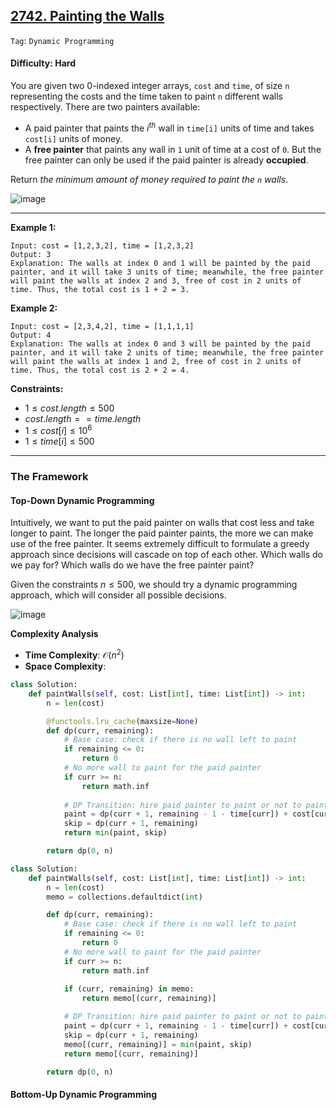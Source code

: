 ## [2742. Painting the Walls](https://leetcode.com/problems/painting-the-walls)

```Tag```: ```Dynamic Programming```

#### Difficulty: Hard

You are given two 0-indexed integer arrays, ```cost``` and ```time```, of size ```n``` representing the costs and the time taken to paint ```n``` different walls respectively. There are two painters available:

- A paid painter that paints the $i^{th}$ wall in ```time[i]``` units of time and takes ```cost[i]``` units of money.
- A __free painter__ that paints any wall in ```1``` unit of time at a cost of ```0```. But the free painter can only be used if the paid painter is already __occupied__.

Return _the minimum amount of money required to paint the ```n``` walls_.

![image](https://github.com/quananhle/Python/assets/35042430/3b02b67a-b7c4-4cce-9d3d-ef2ba1521244)

---

__Example 1:__
```
Input: cost = [1,2,3,2], time = [1,2,3,2]
Output: 3
Explanation: The walls at index 0 and 1 will be painted by the paid painter, and it will take 3 units of time; meanwhile, the free painter will paint the walls at index 2 and 3, free of cost in 2 units of time. Thus, the total cost is 1 + 2 = 3.
```

__Example 2:__
```
Input: cost = [2,3,4,2], time = [1,1,1,1]
Output: 4
Explanation: The walls at index 0 and 3 will be painted by the paid painter, and it will take 2 units of time; meanwhile, the free painter will paint the walls at index 1 and 2, free of cost in 2 units of time. Thus, the total cost is 2 + 2 = 4.
```

__Constraints:__

- $1 \le cost.length \le 500$
- $cost.length == time.length$
- $1 \le cost[i] \le 10^6$
- $1 \le time[i] \le 500$

---

### The Framework


#### Top-Down Dynamic Programming

Intuitively, we want to put the paid painter on walls that cost less and take longer to paint. The longer the paid painter paints, the more we can make use of the free painter. It seems extremely difficult to formulate a greedy approach since decisions will cascade on top of each other. Which walls do we pay for? Which walls do we have the free painter paint?

Given the constraints $n \leq 500$, we should try a dynamic programming approach, which will consider all possible decisions.

![image](https://leetcode.com/problems/painting-the-walls/Figures/2742/1.png)

__Complexity Analysis__

- __Time Complexity__: $\mathcal{O}(n^2)$
- __Space Complexity__: 

```Python
class Solution:
    def paintWalls(self, cost: List[int], time: List[int]) -> int:
        n = len(cost)

        @functools.lru_cache(maxsize=None)
        def dp(curr, remaining):
            # Base case: check if there is no wall left to paint
            if remaining <= 0:
                return 0
            # No more wall to paint for the paid painter
            if curr >= n:
                return math.inf
            
            # DP Transition: hire paid painter to paint or not to paint the current wall to maximize the use of free painter?
            paint = dp(curr + 1, remaining - 1 - time[curr]) + cost[curr]
            skip = dp(curr + 1, remaining)
            return min(paint, skip)

        return dp(0, n)
```

```Python
class Solution:
    def paintWalls(self, cost: List[int], time: List[int]) -> int:
        n = len(cost)
        memo = collections.defaultdict(int)

        def dp(curr, remaining):
            # Base case: check if there is no wall left to paint
            if remaining <= 0:
                return 0
            # No more wall to paint for the paid painter
            if curr >= n:
                return math.inf
            
            if (curr, remaining) in memo:
                return memo[(curr, remaining)]

            # DP Transition: hire paid painter to paint or not to paint the current wall to maximize the use of free painter?
            paint = dp(curr + 1, remaining - 1 - time[curr]) + cost[curr]
            skip = dp(curr + 1, remaining)
            memo[(curr, remaining)] = min(paint, skip)
            return memo[(curr, remaining)]

        return dp(0, n)
```

#### Bottom-Up Dynamic Programming

```Python

```
